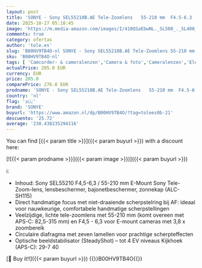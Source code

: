 ```yaml
---
layout: post
title: 'SONYE - Sony SEL55210B.AE Tele-Zoomlens   55-210 mm  F4.5-6.3  OSS  APS-C  Geschikt Voor A6000  A5100  A5000 En Nex Series  E-Mount  Zwart'
date: 2025-10-27 05:18:45
image: 'https://m.media-amazon.com/images/I/410QSaEbwNL._SL500_._SL400_.jpg'
comments: true
category: ofertas
author: 'tole.es'
slug: 'B00HV9TB4O-nl SONYE - Sony SEL55210B.AE Tele-Zoomlens 55-210 mm F4.5-6.3...'
sku: 'B00HV9TB4O-nl'
tags: [ 'Camcorder- & cameralenzen','Camera & foto','Cameralenzen','Elektronica','SLR cameralenzen','sonye','🇳🇱', ]
actualPrice: 205.0 EUR
currency: EUR
price: 205.0
comparePrice: 276.0 EUR
prodname: 'SONYE - Sony SEL55210B.AE Tele-Zoomlens   55-210 mm  F4.5-6.3  OSS  APS-C  Geschikt Voor A6000  A5100  A5000 En Nex Series  E-Mount  Zwart'
country: 'nl'
flag: '🇳🇱'
brand: 'SONYE'
buyurl: 'https://www.amazon.nl/dp/B00HV9TB4O/?tag=tolees0b-21'
descuento: '25.72'
average: '230.438235294116'
---
```


You can find [{{< param title >}}]({{< param buyurl >}}) with a discount here:

[![{{< param prodname >}}]({{< param image >}})]({{< param buyurl >}})

ℹ️:

- Inhoud: Sony SEL55210 F4,5-6,3 / 55-210 mm E-Mount Sony Tele-Zoom-lens, lensbeschermer, bajonetbeschermer, zonnekap (ALC-SH115)
- Direct handmatige focus met niet-draaiende scherpstelring bij AF: ideaal voor nauwkeurige, comfortabele handmatige scherpstellingen
- Veelzijdige, lichte tele-zoomlens met 55-210 mm (komt overeen met APS-C: 82,5-315 mm) en F4,5 - 6,3 voor E-mount cameras met 3,8 x zoombereik
- Circulaire diafragma met zeven lamellen voor prachtige scherpteffecten
- Optische beeldstabilisator (SteadyShot) – tot 4 EV niveaus Kijkhoek (APS-C): 29-7 40

[🛒 Buy it!!]({{< param buyurl >}})
{{<world>}}B00HV9TB4O{{</world>}}
